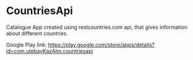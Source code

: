 # CountriesApi
Catalogue App created using restcountries.com api, that gives information about different countries.

Google Play link: https://play.google.com/store/apps/details?id=com.utebayKazAlm.countriesapi

